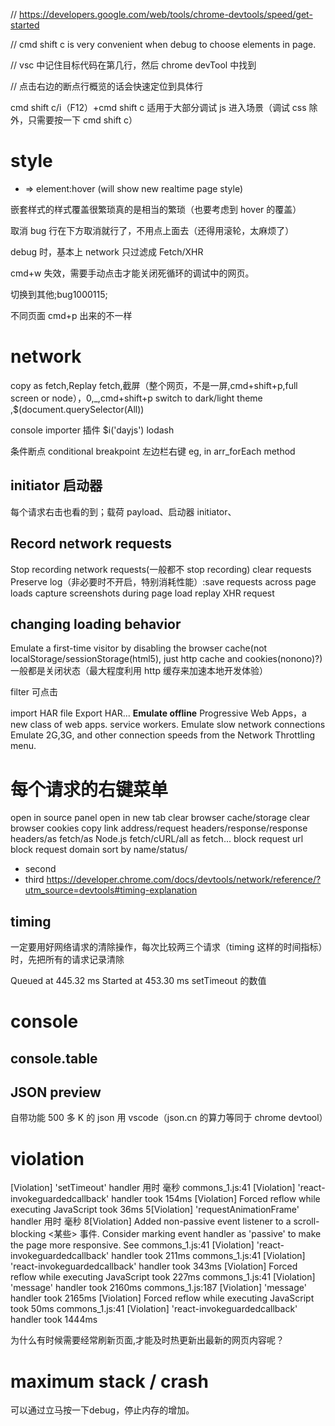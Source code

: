 // https://developers.google.com/web/tools/chrome-devtools/speed/get-started

// cmd shift c is very convenient when debug to choose elements in page.

// vsc 中记住目标代码在第几行，然后 chrome devTool 中找到

// 点击右边的断点行概览的话会快速定位到具体行

cmd shift c/i（F12）+cmd shift c 适用于大部分调试 js 进入场景（调试 css 除外，只需要按一下 cmd shift c）

# style

- => element:hover (will show new realtime page style)

嵌套样式的样式覆盖很繁琐真的是相当的繁琐（也要考虑到 hover 的覆盖）

取消 bug 行在下方取消就行了，不用点上面去（还得用滚轮，太麻烦了）

debug 时，基本上 network 只过滤成 Fetch/XHR

cmd+w 失效，需要手动点击才能关闭死循环的调试中的网页。

切换到其他;bug1000115;

不同页面 cmd+p 出来的不一样

# network

copy as fetch,Replay fetch,截屏（整个网页，不是一屏,cmd+shift+p,full screen or node），$0,$\_,cmd+shift+p switch to dark/light theme $,$$(document.querySelector(All))

console importer 插件 $i('dayjs') lodash

条件断点 conditional breakpoint 左边栏右键 eg, in arr_forEach method

## initiator 启动器

每个请求右击也看的到；载荷 payload、启动器 initiator、

## Record network requests

Stop recording network requests(一般都不 stop recording)
clear requests
Preserve log（非必要时不开启，特别消耗性能）:save requests across page loads
capture screenshots during page load
replay XHR request

## changing loading behavior

Emulate a first-time visitor by disabling the browser cache(not localStorage/sessionStorage(html5), just http cache and cookies(nonono)?) 一般都是关闭状态（最大程度利用 http 缓存来加速本地开发体验）

filter 可点击

import HAR file Export HAR...
**Emulate offline** Progressive Web Apps，a new class of web apps. service workers.
Emulate slow network connections Emulate 2G,3G, and other connection speeds from the Network Throttling menu.

# 每个请求的右键菜单

open in source panel
open in new tab
clear browser cache/storage
clear browser cookies
copy link address/request headers/response/response headers/as fetch/as Node.js fetch/cURL/all as fetch...
block request url
block request domain
sort by name/status/

- second
- third
  https://developer.chrome.com/docs/devtools/network/reference/?utm_source=devtools#timing-explanation

## timing

一定要用好网络请求的清除操作，每次比较两三个请求（timing 这样的时间指标）时，先把所有的请求记录清除

Queued at 445.32 ms
Started at 453.30 ms setTimeout 的数值

# console

## console.table

## JSON preview

自带功能
500 多 K 的 json 用 vscode（json.cn 的算力等同于 chrome devtool）

# violation

[Violation] 'setTimeout' handler 用时 <N> 毫秒
commons_1.js:41 [Violation] 'react-invokeguardedcallback' handler took 154ms
[Violation] Forced reflow while executing JavaScript took 36ms
5[Violation] 'requestAnimationFrame' handler 用时 <N> 毫秒
8[Violation] Added non-passive event listener to a scroll-blocking <某些> 事件. Consider marking event handler as 'passive' to make the page more responsive. See <URL>
commons_1.js:41 [Violation] 'react-invokeguardedcallback' handler took 211ms
commons_1.js:41 [Violation] 'react-invokeguardedcallback' handler took 343ms
[Violation] Forced reflow while executing JavaScript took 227ms
commons_1.js:41 [Violation] 'message' handler took 2160ms
commons_1.js:187 [Violation] 'message' handler took 2165ms
[Violation] Forced reflow while executing JavaScript took 50ms
commons_1.js:41 [Violation] 'react-invokeguardedcallback' handler took 1444ms

为什么有时候需要经常刷新页面,才能及时热更新出最新的网页内容呢？

# maximum stack / crash
可以通过立马按一下debug，停止内存的增加。
